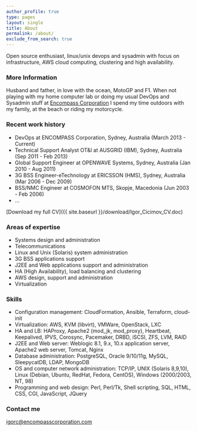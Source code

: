```yaml
---
author_profile: true
type: pages
layout: single
title: About
permalink: /about/
exclude_from_search: true
---
```


Open source enthusiast, linux/unix devops and sysadmin with focus on infrastructure, AWS cloud computing, clustering and high availability.

### More Information

Husband and father, in love with the ocean, MotoGP and F1. When not playing with my home computer lab or doing my usual DevOps and Sysadmin stuff at [Encompass Corporation](http://www.encompasscorporation.com) I spend my time outdoors with my family, at the beach or riding my motorcycle. 

### Recent work history

* DevOps at ENCOMPASS Corporation, Sydney, Australia (March 2013 - Current)
* Technical Support Analyst OT&I at AUSGRID (IBM), Sydney, Australia (Sep 2011 - Feb 2013)
* Global Support Engineer at OPENWAVE Systems, Sydney, Australia (Jan 2010 - Aug 2011)
* 3G BSS Engineer-eTechnology at ERICSSON (HMS), Sydney, Australia (Mar 2006 - Dec 2009)
* BSS/NMC Engineer at COSMOFON MTS, Skopje, Macedonia (Jun 2003 - Feb 2006)
* ...

[Download my full CV]({{ site.baseurl }}/download/Igor_Cicimov_CV.doc)

### Areas of expertise

* Systems design and administration
* Telecommunications
* Linux and Unix (Solaris) system administration
* 3G BSS applications support
* J2EE and Web applications support and administration
* HA (High Availability), load balancing and clustering
* AWS design, support and administration
* Virtualization

### Skills

* Configuration management: CloudFormation, Ansible, Terraform, cloud-init
* Virtualization: AWS, KVM (libvirt), VMWare, OpenStack, LXC
* HA and LB: HAProxy, Apache2 (mod_jk, mod_proxy), Heartbeat, Keepalived, IPVS, Corosync, Pacemaker, DRBD, iSCSI, ZFS, LVM, RAID
* J2EE and Web server: Weblogic 8.1, 9.x, 10.x application server, Apache2 web server, Tomcat, Nginx
* Database administration: PostgreSQL, Oracle 9/10/11g, MySQL, SleepycatDB, LDAP, MongoDB
* OS and computer network administration: TCP/IP, UNIX (Solaris 8,9,10), Linux (Debian, Ubuntu, RedHat, Fedora, CentOS), Windows (2000/2003, NT, 98)
* Programming and web design: Perl, Perl/Tk, Shell scripting, SQL, HTML, CSS, CGI, JavaScript, JQuery

### Contact me

[igorc@encompasscorporation.com](mailto:igorc@encompasscorporation.com)
